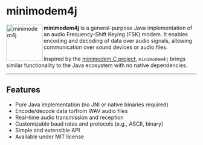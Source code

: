 # minimodem4j

<img width="96" alt="minimodem4j" align="left" src="https://github.com/user-attachments/assets/b5b9b47d-dbea-4a43-b9c3-11487a9b14a9">

**minimodem4j** is a general-purpose Java implementation of an audio Frequency-Shift Keying (FSK) modem.
It enables encoding and decoding of data over audio signals, allowing communication over sound devices or audio files.

Inspired by the [minimodem C project](https://github.com/kamalmostafa/minimodem), `minimodem4j` brings similar functionality to the Java ecosystem with no native dependencies.

---

## Features

- Pure Java implementation (no JNI or native binaries required)
- Encode/decode data to/from WAV audio files
- Real-time audio transmission and reception
- Customizable baud rates and protocols (e.g., ASCII, binary)
- Simple and extensible API
- Available under MIT license
